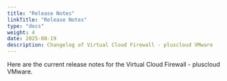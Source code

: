 ```yaml
---
title: "Release Notes"
linkTitle: "Release Notes"
type: "docs"
weight: 4
date: 2025-08-19
description: Changelog of Virtual Cloud Firewall - pluscloud VMware
---
```


Here are the current release notes for the Virtual Cloud Firewall - pluscloud VMware.

